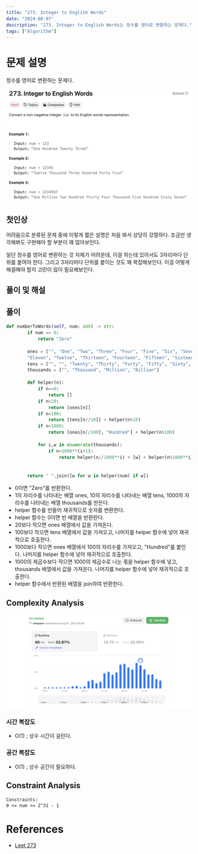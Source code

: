 ```yaml
---
title: "273. Integer to English Words"
date: "2024-08-07"
description: "273. Integer to English Words는 정수를 영어로 변환하는 문제다."
tags: ["Algorithm"]
---
```


# 문제 설명
정수를 영어로 변환하는 문제다.

![273](../../../images/LEET/273/273.png)

## 첫인상
어려움으로 분류된 문제 중에 이렇게 짧은 설명은 처음 봐서 상당히 강렬하다. 조금만 생각해봐도 구현해야 할 부분이 꽤 많아보인다. 

일단 정수를 영어로 변환하는 것 자체가 어려운데, 이걸 하는데 있어서도 3자리마다 단위를 붙여야 한다. 그리고 3자리마다 단위를 붙이는 것도 꽤 복잡해보인다. 이걸 어떻게 해결해야 할지 고민이 많이 필요해보인다.

## 풀이 및 해설

## 풀이
```python
def numberToWords(self, num: int) -> str:
        if num == 0:
            return "Zero"
        
        ones = ["", "One", "Two", "Three", "Four", "Five", "Six", "Seven", "Eight", "Nine", "Ten",
        "Eleven", "Twelve", "Thirteen", "Fourteen", "Fifteen", "Sixteen", "Seventeen", "Eighteen", "Nineteen"]
        tens = ["", "", "Twenty", "Thirty", "Forty", "Fifty", "Sixty", "Seventy", "Eighty", "Ninety"]
        thousands = ["", "Thousand", "Million", "Billion"]

        def helper(n):
            if n==0:
                return []
            if n<20:
                return [ones[n]]
            if n<100:
                return [tens[n//10]] + helper(n%10)
            if n<1000:
                return [ones[n//100], "Hundred"] + helper(n%100)
            
            for i,w in enumerate(thousands):
                if n<1000**(i+1):
                    return helper(n//1000**i) + [w] + helper(n%1000**i)
                
        
        return " ".join([w for w in helper(num) if w])
```
- 0이면 "Zero"를 반환한다.
- 1의 자리수를 나타내는 배열 ones, 10의 자리수를 나타내는 배열 tens, 1000의 자리수를 나타내는 배열 thousands를 만든다.
- helper 함수를 만들어 재귀적으로 숫자를 변환한다.
- helper 함수는 0이면 빈 배열을 반환한다.
- 20보다 작으면 ones 배열에서 값을 가져온다.
- 100보다 작으면 tens 배열에서 값을 가져오고, 나머지를 helper 함수에 넣어 재귀적으로 호출한다.
- 1000보다 작으면 ones 배열에서 100의 자리수를 가져오고, "Hundred"를 붙인다. 나머지를 helper 함수에 넣어 재귀적으로 호출한다.
- 1000의 제곱수보다 작으면 1000의 제곱수로 나눈 몫을 helper 함수에 넣고, thousands 배열에서 값을 가져온다. 나머지를 helper 함수에 넣어 재귀적으로 호출한다.
- helper 함수에서 반환된 배열을 join하여 반환한다.

## Complexity Analysis
![tc](../../../images/LEET/273/tc.png)

### 시간 복잡도
- O(1) ; 상수 시간이 걸린다.

### 공간 복잡도
- O(1) ; 상수 공간이 필요하다.

## Constraint Analysis
```
Constraints:
0 <= num <= 2^31 - 1
```

# References
- [Leet 273](https://leetcode.com/problems/integer-to-english-words/)